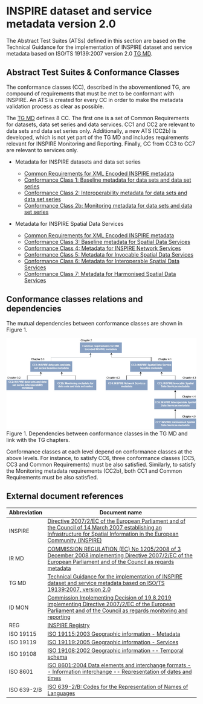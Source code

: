 # INSPIRE dataset and service metadata version 2.0

The Abstract Test Suites (ATSs) defined in this section are based on the Technical Guidance for the implementation of INSPIRE dataset and service metadata based on ISO/TS 19139:2007 version 2.0 [TG MD](#ref_TG_MD).

## Abstract Test Suites & Conformance Classes

The conformance classes (CC), described in the abovementioned TG, are compound of requirements that must be met to be conformant with INSPIRE. An ATS is created for every CC in order to make the metadata validation process as clear as possible.

The [TG MD](#ref_TG_MD) defines 8 CC. The first one is a set of Common Requirements for datasets, data set series and data services. CC1 and CC2 are relevant to data sets and data set series only. Additionally, a new ATS (CC2b) is developed, which is not yet part of the TG MD and includes requirements relevant for INSPIRE Monitoring and Reporting. Finally, CC from CC3 to CC7 are relevant to services only.

* Metadata for INSPIRE datasets and data set series
    * [Common Requirements for XML Encoded INSPIRE metadata](./common/README.md)
    * [Conformance Class 1: Baseline metadata for data sets and data set series](./datasets-and-series/README.md)
    * [Conformance Class 2: Interoperability metadata for data sets and data set series](./isdss/README.md)
    * [Conformance Class 2b: Monitoring metadata for data sets and data set series](./monitoring/README.md)

* Metadata for INSPIRE Spatial Data Services
    * [Common Requirements for XML Encoded INSPIRE metadata](./common/README.md)
    * [Conformance Class 3: Baseline metadata for Spatial Data Services](./sds/README.md)
    * [Conformance Class 4: Metadata for INSPIRE Network Services](./ns/README.md)
    * [Conformance Class 5: Metadata for Invocable Spatial Data Services](./sds-invocable/README.md)
    * [Conformance Class 6: Metadata for Interoperable Spatial Data Services](./sds-interoperable/README.md)
    * [Conformance Class 7: Metadata for Harmonised Spatial Data Services](./sds-harmonised/README.md)

## Conformance classes relations and dependencies
The mutual dependencies between conformance classes are shown in Figure 1.

![Diagram](./hierarchydiagram.jpg)
Figure 1. Dependencies between conformance classes in the TG MD and link with the TG chapters.


Conformance classes at each level depend on conformance classes at the above levels. For instance, to satisfy CC6, three conformance classes (CC5, CC3 and Common Requirements) must be also satisfied. Similarly, to satisfy the Monitoring metadata requirements (CC2b), both CC1 and Common Requirements must be also satisfied.

## External document references


| Abbreviation | Document name                       |
| ------------ | ----------------------------------- |
| INSPIRE <a name="ref_INSPIRE"></a> | [Directive 2007/2/EC of the European Parliament and of the Council of 14 March 2007 establishing an Infrastructure for Spatial Information in the European Community (INSPIRE)](http://eur-lex.europa.eu/legal-content/EN/TXT/PDF/?uri=CELEX:32007L0002&from=EN)
| IR MD <a name="ref_IR_MD"></a> | [COMMISSION REGULATION (EC) No 1205/2008 of 3 December 2008 implementing Directive 2007/2/EC of the European Parliament and of the Council as regards metadata](http://eur-lex.europa.eu/LexUriServ/LexUriServ.do?uri=OJ:L:2008:326:0012:0030:EN:PDF)
| TG MD <a name="ref_TG_MD"></a> | [Technical Guidance for the implementation of INSPIRE dataset and service metadata based on ISO/TS 19139:2007, version 2.0](https://inspire.ec.europa.eu/sites/default/files/documents/metadata/inspire-tg-metadata-iso19139-2.0.1.pdf)
| ID MON <a name="ref_ID_MON"></a> | [Commission Implementing Decision of 19.8.2019 implementing Directive 2007/2/EC of the European Parliament and of the Council as regards monitoring and reporting](https://eur-lex.europa.eu/legal-content/EN/TXT/PDF/?uri=CELEX:32019D1372&from=EN)
| REG <a name="ref_REG"></a> | [INSPIRE Registry](http://inspire.ec.europa.eu/registry/)
| ISO 19115 <a name="ref_ISO_19115"></a> | [ISO 19115:2003 Geographic information - Metadata](http://www.iso.org/iso/catalogue_detail.htm?csnumber=26020)
| ISO 19119 <a name="ref_ISO_19119"></a> | [ISO 19119:2005 Geographic information - Services](http://www.iso.org/iso/catalogue_detail.htm?csnumber=39890)
| ISO 19108 <a name="ref_ISO_19108"></a> | [ISO 19108:2002 Geographic information -- Temporal schema](http://www.iso.org/iso/catalogue_detail.htm?csnumber=26013)
| ISO 8601 <a name="ref_ISO_8601"></a> | [ISO 8601:2004 Data elements and interchange formats -- Information interchange -- Representation of dates and times](http://www.iso.org/iso/catalogue_detail?csnumber=40874)
| ISO 639-2/B  <a name="ref_ISO_639_2"></a> | [ISO 639-2/B: Codes for the Representation of Names of Languages](http://www.loc.gov/standards/iso639-2/)
